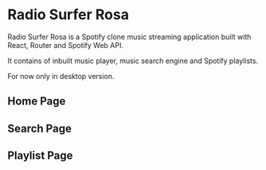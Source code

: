 # Radio Surfer Rosa

Radio Surfer Rosa is a Spotify clone music streaming application built with React, Router and Spotify Web API.

It contains of inbuilt music player, music search engine and Spotify playlists.

For now only in desktop version.

## Home Page

## Search Page

## Playlist Page

